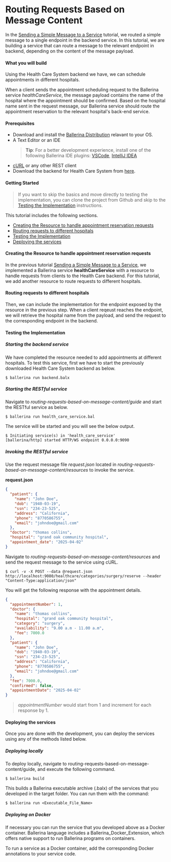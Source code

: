 # Routing Requests Based on Message Content

In the [Sending a Simple Message to a Service](../../sending-a-simple-message-to-a-service/sending-a-simple-message-to-a-service/) tutorial, we routed a simple message to a single endpoint in the backend service.
In this tutorial, we are building a service that can route a message to the relevant endpoint in backend,
depending on the content of the message payload.

#### What you will build

Using the Health Care System backend we have, we can schedule appointments in different hospitals.

When a client sends the appointment scheduling request to the Ballerina service _healthCareService_, the message payload contains the name of the hospital where the appointment should be confirmed. Based on the hospital name sent in the request message, our Ballerina service should route the appointment reservation to the relevant hospital's back-end service.

#### Prerequisites

- Download and install the [Ballerina Distribution](https://ballerina.io/learn/getting-started/) relavant to your OS.
- A Text Editor or an IDE
  > **Tip**: For a better development experience, install one of the following Ballerina IDE plugins: [VSCode](https://marketplace.visualstudio.com/items?itemName=ballerina.ballerina), [IntelliJ IDEA](https://plugins.jetbrains.com/plugin/9520-ballerina)
- [cURL](https://curl.haxx.se) or any other REST client
- Download the backend for Health Care System from [here](#).

#### Getting Started

> If you want to skip the basics and move directly to testing the implementation, you can clone the project from Github and skip to the [Testing the Implementation](#testing-the-implementation) instructions.

This tutorial includes the following sections.

- [Creating the Resource to handle appointment reservation requests](#creating-the-resource-to-handle-appointment-reservation-requests)
- [Routing requests to different hospitals](#routing-requests-to-different-hospitals)
- [Testing the Implementation](#testing-the-implementation)
- [Deploying the services](#deploying-the-services)

#### Creating the Resource to handle appointment reservation requests

In the previous tutorial [Sending a Simple Message to a Service](../../sending-a-simple-message-to-a-service/sending-a-simple-message-to-a-service/), we implemented a Ballerina service **healthCareService** with a resource to handle requests from clients to the Health Care backend. For this tutorial, we add another resource to route requests to different hospitals.

<!-- INCLUDE_CODE_SEGMENT: { file: guide/health_care_service.bal, segment: segment_1 } -->

#### Routing requests to different hospitals

Then, we can include the implementation for the endpoint exposed by the resource in the previous step. When a client reqeust reaches the endpoint, we will retrieve the hospital name from the payload, and send the request to the corresponding endpoint in the backend.

<!-- INCLUDE_CODE_SEGMENT: { file: guide/health_care_service.bal, segment: segment_2 } -->

#### Testing the Implementation

##### Starting the backend service

We have completed the resource needed to add appointments at different hospitals. To test this service, first we have to start the previously downloaded Health Care System backend as below.

```
$ ballerina run backend.balx
```

##### Starting the RESTful service

Navigate to _routing-requests-based-on-message-content/guide_ and start the RESTful service as below.

```
$ ballerina run health_care_service.bal
```

The service will be started and you will see the below output.

```
$ Initiating service(s) in 'health_care_service'
[ballerina/http] started HTTP/WS endpoint 0.0.0.0:9090
```

##### Invoking the RESTful service

Use the request message file _request.json_ located in _routing-requests-based-on-message-content/resources_ to invoke the service.

**request.json**

```json
{
  "patient": {
    "name": "John Doe",
    "dob": "1940-03-19",
    "ssn": "234-23-525",
    "address": "California",
    "phone": "8770586755",
    "email": "johndoe@gmail.com"
  },
  "doctor": "thomas collins",
  "hospital": "grand oak community hospital",
  "appointment_date": "2025-04-02"
}
```

Navigate to _routing-requests-based-on-message-content/resources_ and send the request message to the service using cURL.

```
$ curl -v -X POST --data @request.json http://localhost:9080/healthcare/categories/surgery/reserve --header "Content-Type:application/json"
```

You will get the following response with the appointment details.

```json
{
  "appointmentNumber": 1,
  "doctor": {
    "name": "thomas collins",
    "hospital": "grand oak community hospital",
    "category": "surgery",
    "availability": "9.00 a.m - 11.00 a.m",
    "fee": 7000.0
  },
  "patient": {
    "name": "John Doe",
    "dob": "1940-03-19",
    "ssn": "234-23-525",
    "address": "California",
    "phone": "8770586755",
    "email": "johndoe@gmail.com"
  },
  "fee": 7000.0,
  "confirmed": false,
  "appointmentDate": "2025-04-02"
}
```

> _appointmentNumber_ would start from 1 and increment for each response by 1.

#### Deploying the services

Once you are done with the development, you can deploy the services using any of the methods listed below.

##### Deploying locally

To deploy locally, navigate to routing-requests-based-on-message-content/guide, and execute the following command.

```
$ ballerina build
```

This builds a Ballerina executable archive (.balx) of the services that you developed in the target folder.
You can run them with the command:

```
$ ballerina run <Executable_File_Name>
```

##### Deploying on Docker

If necessary you can run the service that you developed above as a Docker container. Ballerina language includes a Ballerina_Docker_Extension, which offers native support to run Ballerina programs on containers.

To run a service as a Docker container, add the corresponding Docker annotations to your service code.

